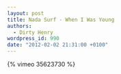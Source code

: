 ```yaml
---
layout: post
title: Nada Surf - When I Was Young
authors:
  - Dirty Henry
wordpress_id: 990
date: "2012-02-02 21:31:00 +0100"
---
```


{% vimeo 35623730 %}
